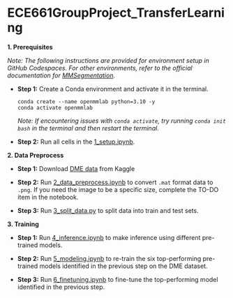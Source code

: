 # ECE661GroupProject_TransferLearning

**1. Prerequisites**

*Note: The following instructions are provided for environment setup in GitHub Codespaces. For other environments, refer to the official documentation for [MMSegmentation](https://mmsegmentation.readthedocs.io/en/latest/get_started.html).*

   + **Step 1:** Create a Conda environment and activate it in the terminal.

        ```
        conda create --name openmmlab python=3.10 -y
        conda activate openmmlab
        ```

        *Note: If encountering issues with `conda activate`, try running `conda init bash` in the terminal and then restart the terminal.*

   + **Step 2:** Run all cells in the [1_setup.ipynb](1_setup.ipynb).


**2. Data Preprocess**

   + **Step 1:** Download [DME data](https://www.kaggle.com/code/atrichatterjee7/unet-imagesegmentation/input) from Kaggle

   + **Step 2:** Run [2_data_preprocess.ipynb](2_data_preprocess.ipynb) to convert `.mat` format data to `.png`. If you need the image to be a specific size, complete the TO-DO item in the notebook.  

   + **Step 3:** Run [3_split_data.py](3_split_data.py) to split data into train and test sets. 


**3. Training**

   + **Step 1:** Run [4_inference.ipynb](4_inference.ipynb) to make inference using different pre-trained models. 

   + **Step 2:** Run [5_modeling.ipynb](5_modeling.ipynb) to re-train the six top-performing pre-trained models identified in the previous step on the DME dataset. 

   + **Step 3:** Run [6_finetuning.ipynb](6_finetuning.ipynb) to fine-tune the top-performing model identified in the previous step. 